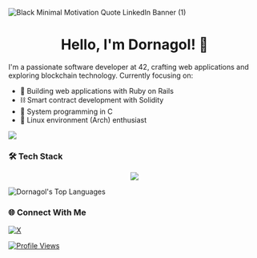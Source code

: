 ![Black Minimal Motivation Quote LinkedIn Banner (1)](https://github.com/user-attachments/assets/a6b98c54-a724-490b-929a-1da77aca87d1)
<h1 align="center">Hello, I'm Dornagol! 👋</h1>

I'm a passionate software developer at 42, crafting web applications and exploring blockchain technology. Currently focusing on:

- 💎 Building web applications with Ruby on Rails
- ⛓️ Smart contract development with Solidity
- 🎯 System programming in C
- 🐧 Linux environment (Arch) enthusiast

<img align="center" src="https://github-readme-stats.vercel.app/api?username=Dornagol&theme=dark&show_icons=true&hide_border=true&count_private=false" />

### 🛠️ Tech Stack
<p align="center">
  <a href="https://skillicons.dev">
    <img src="https://skillicons.dev/icons?i=git,solidity,linux,arch,ruby,c,neovim,html,css" />
  </a>
</p>

![Dornagol's Top Languages](https://github-readme-stats.vercel.app/api/top-langs/?username=Dornagol&theme=dark&show_icons=true&hide_border=true&layout=compact)

### 🌐 Connect With Me
[![X](https://img.shields.io/badge/X-black.svg?logo=X&logoColor=white)](https://x.com/Dornagol)

[![Profile Views](https://visitcount.itsvg.in/api?id=Dornagol&icon=4&color=6)](https://visitcount.itsvg.in)
